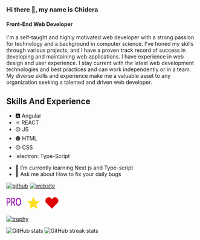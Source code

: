 ### Hi there 👋, my name is Chidera
#### Front-End Web Developer
<!-- ![Front-End Web Developer](https://arturssmirnovs.github.io/github-profile-readme-generator/images/banner.png) -->

I'm a self-taught and highly motivated web developer with a strong passion for technology and a background in computer science. I've honed my skills through various projects, and I have a proven track record of success in developing and maintaining web applications. I have experience in web design and user experience. I stay current with the latest web development technologies and best practices and can work independently or in a team. My diverse skills and experience make me a valuable asset to any organization seeking a talented and driven web developer.


## Skills And Experience
* :a: Angular 
* :atom_symbol: REACT 
* :yellow_circle: JS
* :orange_circle: HTML 
* 🟡 CSS
* :electron: Type-Script


 
- 🌱 I’m currently learning Next js and Type-script 
- 💬 Ask me about How to fix your daily bugs 


[<img src='https://cdn.jsdelivr.net/npm/simple-icons@3.0.1/icons/github.svg' alt='github' height='40'>](https://github.com/BestieeMu)  [<img src='https://cdn.jsdelivr.net/npm/simple-icons@3.0.1/icons/icloud.svg' alt='website' height='40'>](https://cport.vercel.app/)  

<a href='https://github.com/pricing'><img src='https://raw.githubusercontent.com/acervenky/animated-github-badges/master/assets/pro.gif' width='40' height='40'></a> <a href='https://stars.github.com/'><img src='https://raw.githubusercontent.com/acervenky/animated-github-badges/master/assets/starbadge.gif' width='35' height='35'></a> <a href='https://docs.github.com/en/github/supporting-the-open-source-community-with-github-sponsors'><img src='https://raw.githubusercontent.com/acervenky/animated-github-badges/master/assets/sponsorbadge.gif' width='35' height='35'></a> 

[![trophy](https://github-profile-trophy.vercel.app/?username=BestieeMu)](https://github.com/ryo-ma/github-profile-trophy)

![GitHub stats](https://github-readme-stats.vercel.app/api?username=BestieeMu&show_icons=true)     ![GitHub streak stats](https://streak-stats.demolab.com/?user=BestieeMu)

